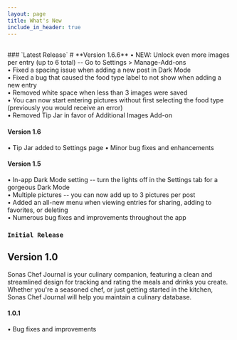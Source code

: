 ```yaml
---
layout: page
title: What's New
include_in_header: true
---
```


<br>
### `Latest Release`
# **Version 1.6.6**
• NEW: Unlock even more images per entry (up to 6 total) -- Go to Settings > Manage-Add-ons<br>
• Fixed a spacing issue when adding a new post in Dark Mode<br>
• Fixed a bug that caused the food type label to not show when adding a new entry<br>
• Removed white space when less than 3 images were saved<br>
• You can now start entering pictures without first selecting the food type (previously you would receive an error)<br>
• Removed Tip Jar in favor of Additional Images Add-on<br>

#### **Version 1.6**
• Tip Jar added to Settings page
• Minor bug fixes and enhancements

#### **Version 1.5**
• In-app Dark Mode setting -- turn the lights off in the Settings tab for a gorgeous Dark Mode<br>
• Multiple pictures -- you can now add up to 3 pictures per post<br>
• Added an all-new menu when viewing entries for sharing, adding to favorites, or deleting<br>
• Numerous bug fixes and improvements throughout the app<br>


### `Initial Release`
## **Version 1.0**
Sonas Chef Journal is your culinary companion, featuring a clean and streamlined design for tracking and rating the meals and drinks you create. Whether you're a seasoned chef, or just getting started in the kitchen, Sonas Chef Journal will help you maintain a culinary database.

#### 1.0.1
• Bug fixes and improvements
